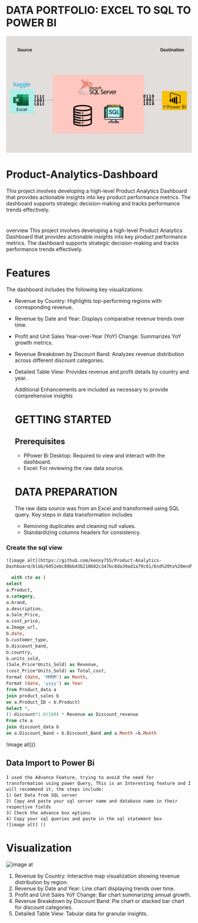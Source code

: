 # DATA PORTFOLIO: EXCEL TO SQL TO POWER BI
![image alt](https://github.com/kenny755/Product-Analytics-Dashboard/blob/fb3e4129a9bef657d38367d21f3fb36735bc81e6/kaggle_to_powerbi.gif)

# Product-Analytics-Dashboard
This project involves developing a high-level Product Analytics Dashboard that provides actionable insights into key product performance metrics. The dashboard supports strategic decision-making and tracks performance trends effectively.
#
overview
This project involves developing a high-level Product Analytics Dashboard that provides actionable insights into key product performance metrics. The dashboard supports strategic decision-making and tracks performance trends effectively.

# Features 
The dashboard includes the following key visualizations:

- Revenue by Country: Highlights top-performing regions with corresponding revenue.
- Revenue by Date and Year: Displays comparative revenue trends over time.
- Profit and Unit Sales Year-over-Year (YoY) Change: Summarizes YoY growth metrics.
- Revenue Breakdown by Discount Band: Analyzes revenue distribution across different discount categories.
- Detailed Table View: Provides revenue and profit details by country and year.

  Additional Enhancements are included as necessary to provide comprehensive insights

   # GETTING STARTED
  ## Prerequisites
  * PPower Bi Desktop: Required to view and interact with the dashboard.
  * Excel: For reviewing the raw data source.
 
  # DATA PREPARATION

  The raw data source was from an Excel and transformed using SQL query. Key steps in data transformation includes
  * Removing duplicates and cleaning null values.
  * Standardizing columns headers for consistency.

### Create the sql view
    ![image alt](https://github.com/kenny755/Product-Analytics-Dashboard/blob/6451ebc08bb43b210b02c347bc8da39ad1a79c61/End%20to%20end%201.png)
  
  ```sql
    with cte as (
select
a.Product,
a.category,
a.brand,
a.description,
a.Sale_Price,
a.cost_price,
a.Image_url,
b.date,
b.customer_type,
b.discount_band,
b.country,
b.units_sold,
(Sale_Price*Units_Sold) as Revenue,
(cost_Price*Units_Sold) as Total_cost,
Format (date, 'MMMM') as Month,
Format (date, 'yyyy') as Year
from Product_data a
join product_sales b
on a.Product_ID = b.Product)
Select *,
(1-discount*1.0/100) * Revenue as Discount_revenue
From cte a
join discount_data b
on a.Discount_Band = b.Discount_Band and a.Month =b.Month
```
!image alt]()
  ## Data Import to Power Bi
    I used the Advance Feature, trying to avoid the need for transformation using power Query, This is an Interesting feature and I will recommend it, the steps include:
    1) Get Data from SQL server
    2) Copy and paste your sql server name and database name in their respective fields
    3) Check the advance box options 
    4) Copy your sql queries and paste in the sql statement box
    ![image alt] ()

# Visualization
  ![image at]()

1) Revenue by Country: Interactive map visualization showing revenue distribution by region.
2) Revenue by Date and Year: Line chart displaying trends over time.
3) Profit and Unit Sales YoY Change: Bar chart summarizing annual growth.
4) Revenue Breakdown by Discount Band: Pie chart or stacked bar chart for discount categories.
5) Detailed Table View: Tabular data for granular insights.

   

